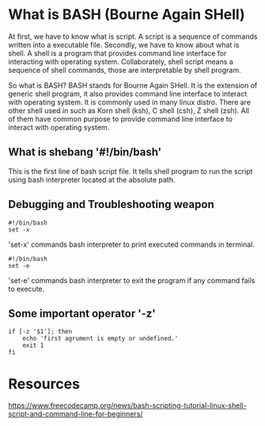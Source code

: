# What is BASH (Bourne Again SHell)
At first, we have to know what is script. A script is a sequence of commands written into a executable file. Secondly, we have to know about what is shell. A shell is a program that provides command line interface for interacting with operating system. Collaborately, shell script means a sequence of shell commands, those are interpretable by shell program.

So what is BASH? BASH stands for Bourne Again SHell. It is the extension of generic shell program, it also provides command line interface to interact with operating system. It is commonly used in many linux distro. There are other shell used in such as Korn shell (ksh), C shell (csh), Z shell (zsh). All of them have common purpose to provide command line interface to interact with operating system.


## What is shebang '#!/bin/bash'
This is the first line of bash script file. It tells shell program to run the script using bash interpreter located at the absolute path.

## Debugging and Troubleshooting weapon
```
#!/bin/bash
set -x
```
'set-x' commands bash interpreter to print executed commands in terminal.

```
#!/bin/bash
set -e
```
'set-e' commands bash interpreter to exit the program if any command fails to execute.

## Some important operator '-z'
```
if [-z '$1']; then
    echo 'first agrument is empty or undefined.'
    exit 1
fi
```




# Resources
https://www.freecodecamp.org/news/bash-scripting-tutorial-linux-shell-script-and-command-line-for-beginners/